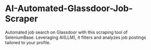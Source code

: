 # AI-Automated-Glassdoor-Job-Scraper
Automated job search on Glassdoor with this scraping tool of SeleniumBase. Leveraging AI(LLM), it filters and analyzes job postings tailored to your profile.
